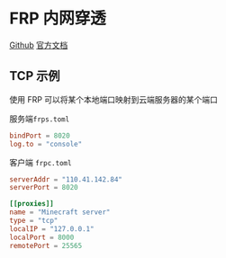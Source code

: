 # FRP 内网穿透

[Github](https://github.com/fatedier/frp)
[官方文档](https://gofrp.org/zh-cn/docs/)

## TCP 示例

使用 FRP 可以将某个本地端口映射到云端服务器的某个端口

服务端`frps.toml`

```toml
bindPort = 8020
log.to = "console"
```

客户端 `frpc.toml`

```toml
serverAddr = "110.41.142.84"
serverPort = 8020

[[proxies]]
name = "Minecraft server"
type = "tcp"
localIP = "127.0.0.1"
localPort = 8000
remotePort = 25565
```
